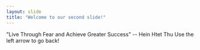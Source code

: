 ```yaml
---
layout: slide
title: "Welcome to our second slide!"
---
```

"Live Through Fear and Achieve Greater Success" -- Hein Htet Thu
Use the left arrow to go back!
